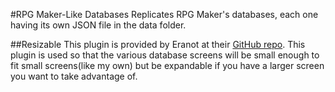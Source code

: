 #RPG Maker-Like Databases
Replicates RPG Maker's databases, each one having its own JSON file in the data folder.

##Resizable
This plugin is provided by Eranot at their [GitHub repo](https://github.com/Eranot/godot-resizable).
This plugin is used so that the various database screens will be small enough to fit small screens(like my own) but be expandable if you have a larger screen you want to take advantage of.
